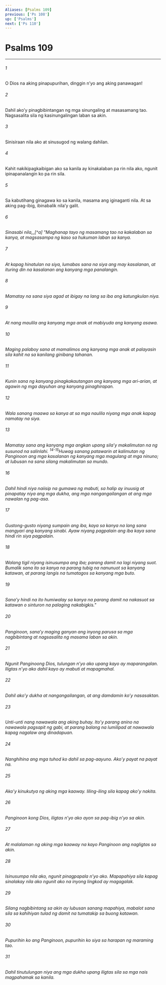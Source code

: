 ```yaml
---
Aliases: [Psalms 109]
previous: ['Ps 108']
up: ['Psalms']
next: ['Ps 110']
---
```

# Psalms 109

***






















###### 1 










O Dios na aking pinapupurihan, dinggin nʼyo ang aking panawagan! 





















###### 2 










Dahil akoʼy pinagbibintangan ng mga sinungaling at masasamang tao. Nagsasalita sila ng kasinungalingan laban sa akin. 





















###### 3 










Sinisiraan nila ako at sinusugod ng walang dahilan. 





















###### 4 










Kahit nakikipagkaibigan ako sa kanila ay kinakalaban pa rin nila ako, ngunit ipinapanalangin ko pa rin sila. 





















###### 5 










Sa kabutihang ginagawa ko sa kanila, masama ang iginaganti nila. At sa aking pag-ibig, ibinabalik nilaʼy galit. 





















###### 6 










<i class="trans-change">Sinasabi nila,_[^a] "Maghanap tayo ng masamang tao na kakalaban sa kanya, at magsasampa ng kaso sa hukuman laban sa kanya. 





















###### 7 










At kapag hinatulan na siya, lumabas sana na siya ang may kasalanan, at ituring din na kasalanan ang kanyang mga panalangin. 





















###### 8 










Mamatay na sana siya agad at ibigay na lang sa iba ang katungkulan niya. 





















###### 9 










At nang maulila ang kanyang mga anak at mabiyuda ang kanyang asawa. 





















###### 10 










Maging palaboy sana at mamalimos ang kanyang mga anak at palayasin sila kahit na sa kanilang ginibang tahanan. 





















###### 11 










Kunin sana ng kanyang pinagkakautangan ang kanyang mga ari-arian, at agawin ng mga dayuhan ang kanyang pinaghirapan. 





















###### 12 










Wala sanang maawa sa kanya at sa mga naulila niyang mga anak kapag namatay na siya. 





















###### 13 










Mamatay sana ang kanyang mga angkan upang silaʼy makalimutan na ng susunod na salinlahi. <sup class="versenum">14-15</sup>Huwag sanang patawarin at kalimutan ng Panginoon ang mga kasalanan ng kanyang mga magulang at mga ninuno; at lubusan na sana silang makalimutan sa mundo. 





















###### 16 










Dahil hindi niya naiisip na gumawa ng mabuti, sa halip ay inuusig at pinapatay niya ang mga dukha, ang mga nangangailangan at ang mga nawalan ng pag-asa. 





















###### 17 










Gustong-gusto niyang sumpain ang iba, kaya sa kanya na lang sana mangyari ang kanyang sinabi. Ayaw niyang pagpalain ang iba kaya sana hindi rin siya pagpalain. 





















###### 18 










Walang tigil niyang isinusumpa ang iba; parang damit na lagi niyang suot. Bumalik sana ito sa kanya na parang tubig na nanunuot sa kanyang katawan, at parang langis na tumatagos sa kanyang mga buto. 





















###### 19 










Sanaʼy hindi na ito humiwalay sa kanya na parang damit na nakasuot sa katawan o sinturon na palaging nakabigkis." 





















###### 20 










Panginoon, sanaʼy maging ganyan ang inyong parusa sa mga nagbibintang at nagsasalita ng masama laban sa akin. 





















###### 21 










Ngunit Panginoong Dios, tulungan nʼyo ako upang kayo ay maparangalan. Iligtas nʼyo ako dahil kayo ay mabuti at mapagmahal. 





















###### 22 










Dahil akoʼy dukha at nangangailangan, at ang damdamin koʼy nasasaktan. 





















###### 23 










Unti-unti nang nawawala ang aking buhay. Itoʼy parang anino na nawawala pagsapit ng gabi, at parang balang na lumilipad at nawawala kapag nagalaw ang dinadapuan. 





















###### 24 










Nanghihina ang mga tuhod ko dahil sa pag-aayuno. Akoʼy payat na payat na. 





















###### 25 










Akoʼy kinukutya ng aking mga kaaway. Iiling-iling sila kapag akoʼy nakita. 





















###### 26 










Panginoon kong Dios, iligtas nʼyo ako ayon sa pag-ibig nʼyo sa akin. 





















###### 27 










At malalaman ng aking mga kaaway na kayo Panginoon ang nagligtas sa akin. 





















###### 28 










Isinusumpa nila ako, ngunit pinagpapala nʼyo ako. Mapapahiya sila kapag sinalakay nila ako ngunit ako na inyong lingkod ay magagalak. 





















###### 29 










Silang nagbibintang sa akin ay lubusan sanang mapahiya, mabalot sana sila sa kahihiyan tulad ng damit na tumatakip sa buong katawan. 





















###### 30 










Pupurihin ko ang Panginoon, pupurihin ko siya sa harapan ng maraming tao. 





















###### 31 










Dahil tinutulungan niya ang mga dukha upang iligtas sila sa mga nais magpahamak sa kanila.
